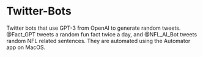 # Twitter-Bots
Twitter bots that use GPT-3 from OpenAI to generate random tweets. 
@Fact_GPT tweets a random fun fact twice a day, and @NFL_AI_Bot tweets random NFL related sentences. They are automated using the Automator app on MacOS.
